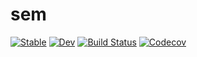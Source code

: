 # sem

[![Stable](https://img.shields.io/badge/docs-stable-blue.svg)](https://Maximilian-Stefan-Ernst.github.io/sem.jl/stable)
[![Dev](https://img.shields.io/badge/docs-dev-blue.svg)](https://Maximilian-Stefan-Ernst.github.io/sem.jl/dev)
[![Build Status](https://travis-ci.com/Maximilian-Stefan-Ernst/sem.jl.svg?branch=master)](https://travis-ci.com/Maximilian-Stefan-Ernst/sem.jl)
[![Codecov](https://codecov.io/gh/Maximilian-Stefan-Ernst/sem.jl/branch/master/graph/badge.svg)](https://codecov.io/gh/Maximilian-Stefan-Ernst/sem.jl)

